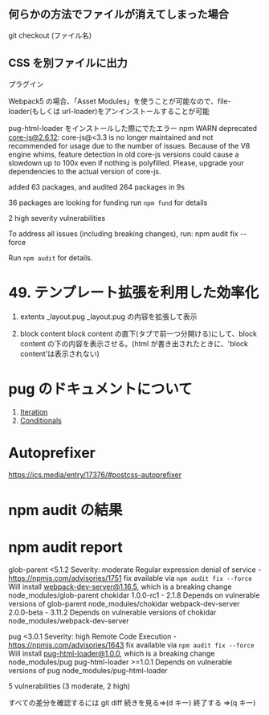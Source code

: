 ## 何らかの方法でファイルが消えてしまった場合

git checkout (ファイル名)

## CSS を別ファイルに出力

プラグイン

Webpack5 の場合、「Asset Modules」を使うことが可能なので、file-loader(もしくは url-loader)をアンインストールすることが可能

pug-html-loader をインストールした際にでたエラー
npm WARN deprecated core-js@2.6.12: core-js@<3.3 is no longer maintained and not recommended for usage due to the number of issues. Because of the V8 engine whims, feature detection in old core-js versions could cause a slowdown up to 100x even if nothing is polyfilled. Please, upgrade your dependencies to the actual version of core-js.

added 63 packages, and audited 264 packages in 9s

36 packages are looking for funding
run `npm fund` for details

2 high severity vulnerabilities

To address all issues (including breaking changes), run:
npm audit fix --force

Run `npm audit` for details.

# 49. テンプレート拡張を利用した効率化

1. extents \_layout.pug
   \_layout.pug の内容を拡張して表示

2. block content
   block content の直下(タブで前一つ分開ける)にして、block content の下の内容を表示させる。(html が書き出されたときに、'block content'は表示されない)

# pug のドキュメントについて

1. [Iteration](https://pugjs.org/language/iteration.html)
2. [Conditionals](https://pugjs.org/language/conditionals.html)

# Autoprefixer

https://ics.media/entry/17376/#postcss-autoprefixer

# npm audit の結果

# npm audit report

glob-parent <5.1.2
Severity: moderate
Regular expression denial of service - https://npmjs.com/advisories/1751
fix available via `npm audit fix --force`
Will install webpack-dev-server@1.16.5, which is a breaking change
node_modules/glob-parent
chokidar 1.0.0-rc1 - 2.1.8
Depends on vulnerable versions of glob-parent
node_modules/chokidar
webpack-dev-server 2.0.0-beta - 3.11.2
Depends on vulnerable versions of chokidar
node_modules/webpack-dev-server

pug <3.0.1
Severity: high
Remote Code Execution - https://npmjs.com/advisories/1643
fix available via `npm audit fix --force`
Will install pug-html-loader@1.0.0, which is a breaking change
node_modules/pug
pug-html-loader >=1.0.1
Depends on vulnerable versions of pug
node_modules/pug-html-loader

5 vulnerabilities (3 moderate, 2 high)

すべての差分を確認するには
git diff
続きを見る=>(d キー)
終了する =>(q キー)
